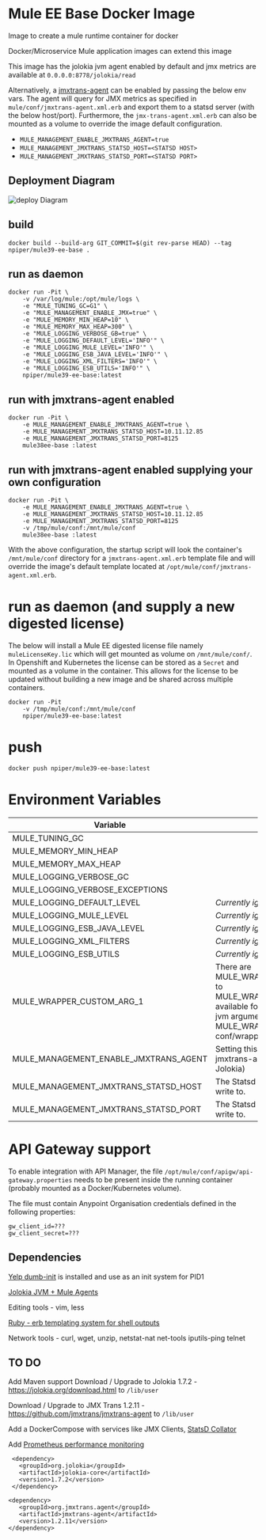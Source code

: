 # Mule EE Base Docker Image

Image to create a mule runtime container for docker

Docker/Microservice Mule application images can extend this image

This image has the jolokia jvm agent enabled by default and jmx metrics are available at `0.0.0.0:8778/jolokia/read`

Alternatively, a [jmxtrans-agent](https://github.com/jmxtrans/jmxtrans-agent) can be enabled by passing the below env vars. The agent will query for JMX metrics as specified in `mule/conf/jmxtrans-agent.xml.erb` and export them to a statsd server (with the below host/port). Furthermore, the `jmx-trans-agent.xml.erb` can also be mounted as a volume to override the image default configuration.

* `MULE_MANAGEMENT_ENABLE_JMXTRANS_AGENT=true`
* `MULE_MANAGEMENT_JMXTRANS_STATSD_HOST=<STATSD HOST>`
* `MULE_MANAGEMENT_JMXTRANS_STATSD_PORT=<STATSD PORT>`

## Deployment Diagram


![deploy Diagram](http://www.plantuml.com/plantuml/proxy?cache=no&src=https://raw.githubusercontent.com/mule-solveapuzzle/mule.docker/master/docs/deploy.puml)


## build
```
docker build --build-arg GIT_COMMIT=$(git rev-parse HEAD) --tag npiper/mule39-ee-base .
```

## run as daemon
```
docker run -Pit \
    -v /var/log/mule:/opt/mule/logs \
    -e "MULE_TUNING_GC=G1" \
    -e "MULE_MANAGEMENT_ENABLE_JMX=true" \
    -e "MULE_MEMORY_MIN_HEAP=10" \
    -e "MULE_MEMORY_MAX_HEAP=300" \
    -e "MULE_LOGGING_VERBOSE_GB=true" \
    -e "MULE_LOGGING_DEFAULT_LEVEL='INFO'" \
    -e "MULE_LOGGING_MULE_LEVEL='INFO'" \
    -e "MULE_LOGGING_ESB_JAVA_LEVEL='INFO'" \
    -e "MULE_LOGGING_XML_FILTERS='INFO'" \
    -e "MULE_LOGGING_ESB_UTILS='INFO'" \
    npiper/mule39-ee-base:latest
```
## run with jmxtrans-agent enabled
```
docker run -Pit \
    -e MULE_MANAGEMENT_ENABLE_JMXTRANS_AGENT=true \
    -e MULE_MANAGEMENT_JMXTRANS_STATSD_HOST=10.11.12.85
    -e MULE_MANAGEMENT_JMXTRANS_STATSD_PORT=8125
    mule38ee-base :latest
```
## run with jmxtrans-agent enabled supplying your own configuration
```
docker run -Pit \
    -e MULE_MANAGEMENT_ENABLE_JMXTRANS_AGENT=true \
    -e MULE_MANAGEMENT_JMXTRANS_STATSD_HOST=10.11.12.85
    -e MULE_MANAGEMENT_JMXTRANS_STATSD_PORT=8125
    -v /tmp/mule/conf:/mnt/mule/conf
    mule38ee-base :latest
```
With the above configuration, the startup script will look the container's `/mnt/mule/conf` directory for a `jmxtrans-agent.xml.erb` template file and will override the image's default template located at `/opt/mule/conf/jmxtrans-agent.xml.erb`.

# run as daemon (and supply a new digested license)
The below will install a Mule EE digested license file namely `muleLicenseKey.lic` which will get mounted as volume on `/mnt/mule/conf/`. 
In Openshift and Kubernetes the license can be stored as a `Secret` and mounted as a volume in the container. This allows for the license to be updated without building a new image and be shared across multiple containers.
```
docker run -Pit 
    -v /tmp/mule/conf:/mnt/mule/conf
    npiper/mule39-ee-base:latest
```

# push
```
docker push npiper/mule39-ee-base:latest
```

# Environment Variables


| Variable | Description
| -------- | -----------
| MULE_TUNING_GC |
| MULE_MEMORY_MIN_HEAP |
| MULE_MEMORY_MAX_HEAP |
| MULE_LOGGING_VERBOSE_GC |
| MULE_LOGGING_VERBOSE_EXCEPTIONS |
| MULE_LOGGING_DEFAULT_LEVEL | _Currently ignored_
| MULE_LOGGING_MULE_LEVEL | _Currently ignored_
| MULE_LOGGING_ESB_JAVA_LEVEL | _Currently ignored_
| MULE_LOGGING_XML_FILTERS | _Currently ignored_
| MULE_LOGGING_ESB_UTILS | _Currently ignored_
| MULE_WRAPPER_CUSTOM_ARG_1 | There are MULE_WRAPPER_CUSTOM_ARG_1 to MULE_WRAPPER_CUSTOM_ARG_10 available for defining extra custom jvm arguments, if more needed, add MULE_WRAPPER_CUSTOM_ARG_<n> to conf/wrapper.conf.erb
| MULE_MANAGEMENT_ENABLE_JMXTRANS_AGENT | Setting this to true will enable jmxtrans-agent (and disable Jolokia)
| MULE_MANAGEMENT_JMXTRANS_STATSD_HOST | The Statsd host jmxtrans-agent will write to.
| MULE_MANAGEMENT_JMXTRANS_STATSD_PORT | The Statsd port jmxtrans-agent will write to.

# API Gateway support

To enable integration with API Manager, the file `/opt/mule/conf/apigw/api-gateway.properties` needs to be present inside the running container (probably mounted as a Docker/Kubernetes volume).

The file must contain Anypoint Organisation credentials defined in the following properties:

```
gw_client_id=???
gw_client_secret=???
```

## Dependencies

[Yelp dumb-init](https://github.com/Yelp/dumb-init) is installed and use as an init system for PID1

[Jolokia JVM + Mule Agents](https://jolokia.org/agent/mule.html)

Editing tools - vim, less

[Ruby - erb templating system for shell outputs](https://docs.ruby-lang.org/en/2.3.0/ERB.html)

Network tools - curl, wget, unzip, netstat-nat net-tools iputils-ping telnet

## TO DO

Add Maven support
Download / Upgrade to Jolokia 1.7.2 - https://jolokia.org/download.html to `/lib/user`

Download / Upgrade to JMX Trans 1.2.11 - https://github.com/jmxtrans/jmxtrans-agent to `/lib/user`

Add a DockerCompose with services like JMX Clients, [StatsD Collator](https://hub.docker.com/r/statsd/statsd)

Add [Prometheus performance monitoring](https://prometheus.io/docs/prometheus/latest/installation/)


```
 <dependency>
   <groupId>org.jolokia</groupId>
   <artifactId>jolokia-core</artifactId>
   <version>1.7.2</version>
 </dependency>
 ```

 ```
 <dependency>
    <groupId>org.jmxtrans.agent</groupId>
    <artifactId>jmxtrans-agent</artifactId>
    <version>1.2.11</version>
</dependency>
```